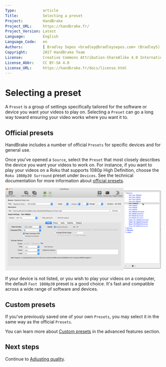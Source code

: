 ```yaml
---
Type:            article
Title:           Selecting a preset
Project:         HandBrake
Project_URL:     https://handbrake.fr/
Project_Version: Latest
Language:        English
Language_Code:   en
Authors:         [ Bradley Sepos <bradley@bradleysepos.com> (BradleyS) ]
Copyright:       2017 HandBrake Team
License:         Creative Commons Attribution-ShareAlike 4.0 International
License_Abbr:    CC BY-SA 4.0
License_URL:     https://handbrake.fr/docs/license.html
---
```


Selecting a preset
==================

A `Preset` is a group of settings specifically tailored for the software or device you want your videos to play on. Selecting a `Preset` can go a long way toward ensuring your video works where you want it to.

## Official presets

HandBrake includes a number of official `Presets` for specific devices and for general use.

Once you've opened a `Source`, select the `Preset` that most closely describes the device you want your videos to work on. For instance, if you want to play your videos on a Roku that supports 1080p High Definition, choose the `Roku 1080p30 Surround` preset under `Devices`. See the technical documentation for more information about [official presets](../technical/official-presets.html).

<!-- .system-lin -->

<!-- TODO: Linux figures. -->

<!-- /.system-lin -->
<!-- .system-mac -->

![Selecting a preset](../../images/mac/preset-selection-1.0.0.png "Presets are one-click settings to save you time and help ensure compatibility with your devices.")

<!-- /.system-mac -->
<!-- .system-win -->

<!-- TODO: Windows figures. -->

<!-- /.system-win -->

If your device is not listed, or you wish to play your videos on a computer, the default `Fast 1080p30` preset is a good choice. It's fast and compatible across a wide range of software and devices.

## Custom presets

If you've previously saved one of your own `Presets`, you may select it in the same way as the official `Presets`.

You can learn more about [Custom presets](../advanced/custom-presets.html) in the advanced features section.

<!-- .continue -->

## Next steps

Continue to [Adjusting quality](adjust-quality.html).

<!-- /.continue -->
